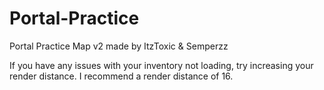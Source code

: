 # Portal-Practice
Portal Practice Map v2 made by ItzToxic & Semperzz

If you have any issues with your inventory not loading, try increasing your render distance. I recommend a render distance of 16.
